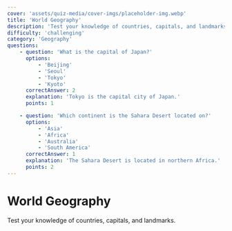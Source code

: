 ```yaml
---
cover: 'assets/quiz-media/cover-imgs/placeholder-img.webp'
title: 'World Geography'
description: 'Test your knowledge of countries, capitals, and landmarks'
difficulty: 'challenging'
category: 'Geography'
questions:
    - question: 'What is the capital of Japan?'
      options:
          - 'Beijing'
          - 'Seoul'
          - 'Tokyo'
          - 'Kyoto'
      correctAnswer: 2
      explanation: 'Tokyo is the capital city of Japan.'
      points: 1

    - question: 'Which continent is the Sahara Desert located on?'
      options:
          - 'Asia'
          - 'Africa'
          - 'Australia'
          - 'South America'
      correctAnswer: 1
      explanation: 'The Sahara Desert is located in northern Africa.'
      points: 2
---
```


# World Geography

Test your knowledge of countries, capitals, and landmarks.

